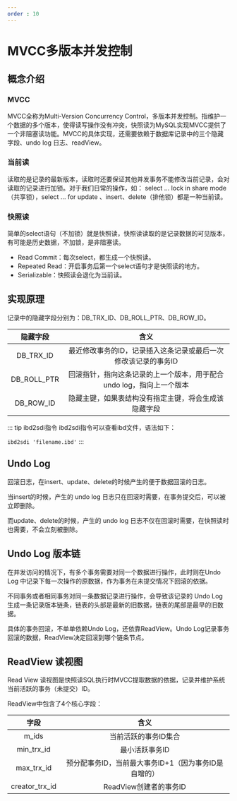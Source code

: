 ```yaml
---
order : 10
---
```

# MVCC多版本并发控制

## 概念介绍

### MVCC

MVCC全称为Multi-Version Concurrency Control，多版本并发控制。指维护一个数据的多个版本，使得读写操作没有冲突，快照读为MySQL实现MVCC提供了一个非阻塞读功能。MVCC的具体实现，还需要依赖于数据库记录中的三个隐藏字段、undo log 日志、readView。

### 当前读

读取的是记录的最新版本，读取时还要保证其他并发事务不能修改当前记录，会对读取的记录进行加锁。对于我们日常的操作，如：
select ... lock in share mode （共享锁），select ... for update 、insert、delete（排他锁）都是一种当前读。

### 快照读

简单的select语句（不加锁）就是快照读，快照读读取的是记录数据的可见版本，有可能是历史数据，不加锁，是非阻塞读。

- Read Commit：每次select，都生成一个快照读。
- Repeated Read：开启事务后第一个select语句才是快照读的地方。
- Serializable：快照读会退化为当前读。


## 实现原理

记录中的隐藏字段分别为：DB_TRX_ID、DB_ROLL_PTR、DB_ROW_ID。

|隐藏字段|含义|
|:---:|:---:|
|DB_TRX_ID|最近修改事务的ID，记录插入这条记录或最后一次修改该记录的事务ID|
|DB_ROLL_PTR|回滚指针，指向这条记录的上一个版本，用于配合undo log，指向上一个版本|
|DB_ROW_ID|隐藏主键，如果表结构没有指定主键，将会生成该隐藏字段|

::: tip ibd2sdi指令
ibd2sdi指令可以查看ibd文件，语法如下：

`
ibd2sdi 'filename.ibd'
`
:::

## Undo Log

回滚日志，在insert、update、delete的时候产生的便于数据回滚的日志。

当insert的时候，产生的 undo log 日志只在回滚时需要，在事务提交后，可以被立即删除。

而update、delete的时候，产生的 undo log 日志不仅在回滚时需要，在快照读时也需要，不会立刻被删除。

## Undo Log 版本链

在并发访问的情况下，有多个事务需要对同一个数据进行操作，此时则在Undo Log 中记录下每一次操作的原数据，作为事务在未提交情况下回滚的依据。

不同事务或者相同事务对同一条数据记录进行操作，会导致该记录的 Undo Log 生成一条记录版本链条，链表的头部是最新的旧数据，链表的尾部是最早的旧数据。

具体的事务回滚，不单单依赖Undo Log，还依靠ReadView。Undo Log记录事务回滚的数据，ReadView决定回滚到哪个链条节点。

## ReadView 读视图

Read View 读视图是快照读SQL执行时MVCC提取数据的依据，记录并维护系统当前活跃的事务（未提交）ID。

ReadView中包含了4个核心字段：

|字段|含义|
|:---:|:---:|
|m_ids|当前活跃的事务ID集合|
|min_trx_id|最小活跃事务ID|
|max_trx_id|预分配事务ID，当前最大事务ID+1（因为事务ID是自增的）|
|creator_trx_id|ReadView创建者的事务ID|

